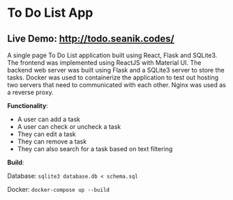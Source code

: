 # To Do List App

## Live Demo: http://todo.seanik.codes/

A single page To Do List application built using React, Flask and SQLite3. The frontend was implemented using ReactJS with Material UI. The backend web server was built using Flask and a SQLite3 server to store the tasks. Docker was used to containerize the application to test out hosting two servers that need to communicated with each other. Nginx was used as a reverse proxy.

**Functionality**:

* A user can add a task
* A user can check or uncheck a task
* They can edit a task
* They can remove a task
* They can also search for a task based on text filtering

**Build**:

Database: ```sqlite3 database.db < schema.sql```

Docker: ```docker-compose up --build```
